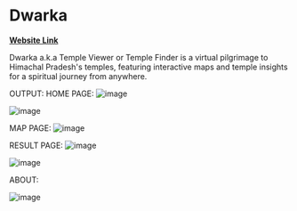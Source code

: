 # Dwarka

**[Website Link](https://dwarka.pythonanywhere.com/)**

Dwarka a.k.a Temple Viewer or Temple Finder is a virtual pilgrimage to Himachal Pradesh's temples, featuring interactive maps and temple insights for a spiritual journey from anywhere.

OUTPUT:
HOME PAGE:
![image](https://github.com/SourabGarg/Temple-Vision/assets/112079423/62048f9a-e320-41a7-b3e9-cb3fe8f7aa06)

![image](https://github.com/SourabGarg/Temple-Vision/assets/112079423/8cff5dc2-96d8-4e0b-8586-7f25772e9c23)

MAP PAGE:
![image](https://github.com/SourabGarg/Temple-Vision/assets/112079423/9fe707e4-44e9-4a37-84d5-496d5cf50764)

RESULT PAGE:
![image](https://github.com/SourabGarg/Temple-Vision/assets/112079423/7b93d4f5-ff49-47c4-8a7a-46f7cb9f8879)

![image](https://github.com/SourabGarg/Temple-Vision/assets/112079423/8a8d49ee-9c80-4cc0-94a4-3a14f37b9a7a)

ABOUT:

![image](https://github.com/SourabGarg/Temple-Vision/assets/112079423/8cdf7815-9ffb-49d4-9fa7-d24d29154c38)

